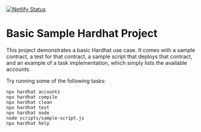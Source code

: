 [![Netlify Status](https://api.netlify.com/api/v1/badges/916ee709-6250-406a-8367-63b70d0a0167/deploy-status)](https://app.netlify.com/sites/web3-artsea/deploys)

# Basic Sample Hardhat Project

This project demonstrates a basic Hardhat use case. It comes with a sample contract, a test for that contract, a sample script that deploys that contract, and an example of a task implementation, which simply lists the available accounts.

Try running some of the following tasks:

```shell
npx hardhat accounts
npx hardhat compile
npx hardhat clean
npx hardhat test
npx hardhat node
node scripts/sample-script.js
npx hardhat help
```
